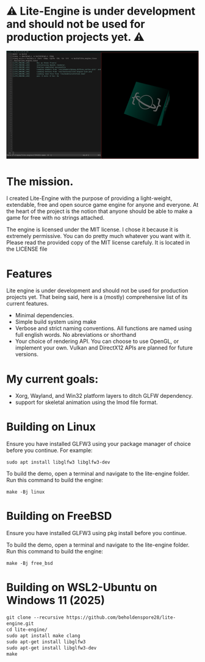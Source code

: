 # ⚠️ Lite-Engine is under development and should not be used for production projects yet. ⚠️

![cube_preview](./doc/img/cube_preview.png)

# The mission.
I created Lite-Engine with the purpose of providing a light-weight, extendable,
free and open source game engine for anyone and everyone. At the heart of the project
is the notion that anyone should be able to make a game for free with no strings
attached.

The engine is licensed under the MIT license. I chose it because it is extremely
permissive. You can do pretty much whatever you want with it. Please read the
provided copy of the MIT license carefuly. It is located in the LICENSE file

# Features
Lite engine is under development and should not be used for production projects yet.
That being said, here is a (mostly) comprehensive list of its current features.

- Minimal dependencies.
- Simple build system using make
- Verbose and strict naming conventions.
    All functions are named using full english words. No abreviations or shorthand
- Your choice of rendering API. You can choose to use OpenGL, or implement your own.
  Vulkan and DirectX12 APIs are planned for future versions.

# My current goals:
- Xorg, Wayland, and Win32 platform layers to ditch GLFW dependency.
- support for skeletal animation using the lmod file format.

# Building on Linux
Ensure you have installed GLFW3 using your package manager of choice before you continue.
For example:
```
sudo apt install libglfw3 libglfw3-dev
```
To build the demo, open a terminal and navigate to the lite-engine folder.
Run this command to build the engine:
```
make -Bj linux
```
# Building on FreeBSD
Ensure you have installed GLFW3 using pkg install before you continue.

To build the demo, open a terminal and navigate to the lite-engine folder.
Run this command to build the engine:
```
make -Bj free_bsd
```
# Building on WSL2-Ubuntu on Windows 11 (2025)
```
git clone --recursive https://github.com/beholdenspore28/lite-engine.git
cd lite-engine/
sudo apt install make clang
sudo apt-get install libglfw3
sudo apt-get install libglfw3-dev
make
```
